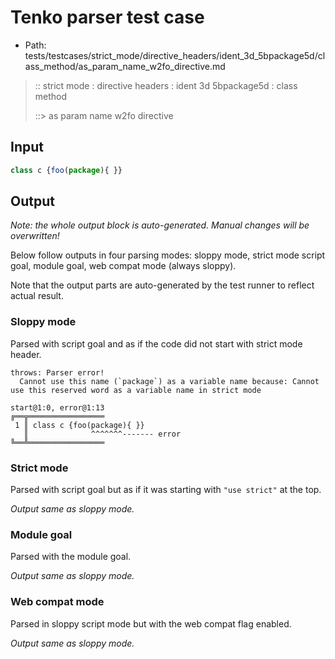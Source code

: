 # Tenko parser test case

- Path: tests/testcases/strict_mode/directive_headers/ident_3d_5bpackage5d/class_method/as_param_name_w2fo_directive.md

> :: strict mode : directive headers : ident 3d 5bpackage5d : class method
>
> ::> as param name w2fo directive

## Input


`````js
class c {foo(package){ }}
`````

## Output

_Note: the whole output block is auto-generated. Manual changes will be overwritten!_

Below follow outputs in four parsing modes: sloppy mode, strict mode script goal, module goal, web compat mode (always sloppy).

Note that the output parts are auto-generated by the test runner to reflect actual result.

### Sloppy mode

Parsed with script goal and as if the code did not start with strict mode header.

`````
throws: Parser error!
  Cannot use this name (`package`) as a variable name because: Cannot use this reserved word as a variable name in strict mode

start@1:0, error@1:13
╔══╦═════════════════
 1 ║ class c {foo(package){ }}
   ║              ^^^^^^^------- error
╚══╩═════════════════

`````

### Strict mode

Parsed with script goal but as if it was starting with `"use strict"` at the top.

_Output same as sloppy mode._

### Module goal

Parsed with the module goal.

_Output same as sloppy mode._

### Web compat mode

Parsed in sloppy script mode but with the web compat flag enabled.

_Output same as sloppy mode._
